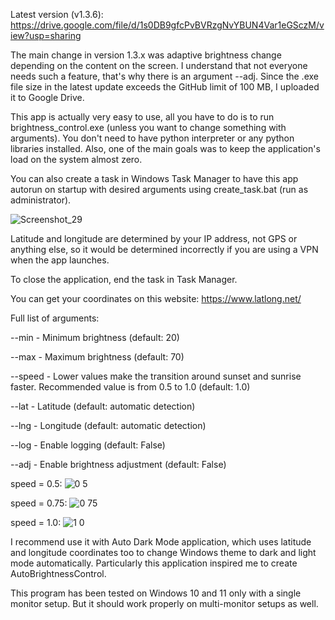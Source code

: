 Latest version (v1.3.6): https://drive.google.com/file/d/1s0DB9gfcPvBVRzgNvYBUN4Var1eGSczM/view?usp=sharing

The main change in version 1.3.x was adaptive brightness change depending on the content on the screen. I understand that not everyone needs such a feature, that's why there is an argument --adj.
Since the .exe file size in the latest update exceeds the GitHub limit of 100 MB, I uploaded it to Google Drive.

This app is actually very easy to use, all you have to do is to run brightness_control.exe (unless you want to change something with arguments). You don't need to have python interpreter or any python libraries installed. Also, one of the main goals was to keep the application's load on the system almost zero.

You can also create a task in Windows Task Manager to have this app autorun on startup with desired arguments using create_task.bat (run as administrator).

![Screenshot_29](https://github.com/user-attachments/assets/ea6eac12-ee0a-4b93-a715-699ec71f7b6e)

Latitude and longitude are determined by your IP address, not GPS or anything else, so it would be determined incorrectly if you are using a VPN when the app launches.

To close the application, end the task in Task Manager.

You can get your coordinates on this website: https://www.latlong.net/

Full list of arguments:

--min - Minimum brightness (default: 20)

--max - Maximum brightness (default: 70)

--speed - Lower values make the transition around sunset and sunrise faster. Recommended value is from 0.5 to 1.0 (default: 1.0)

--lat - Latitude (default: automatic detection)

--lng - Longitude (default: automatic detection)

--log - Enable logging (default: False)

--adj - Enable brightness adjustment (default: False)

speed = 0.5:
![0 5](https://github.com/user-attachments/assets/d5e40796-5f55-4bdf-9441-119b854e05ff)

speed = 0.75:
![0 75](https://github.com/user-attachments/assets/57bc00d4-cccc-461d-beef-124dccc6212a)

speed = 1.0:
![1 0](https://github.com/user-attachments/assets/41ed7861-4ef0-436b-bdfa-e57a4e782130)

I recommend use it with Auto Dark Mode application, which uses latitude and longitude coordinates too to change Windows theme to dark and light mode automatically. Particularly this application inspired me to create AutoBrightnessControl.

This program has been tested on Windows 10 and 11 only with a single monitor setup. But it should work properly on multi-monitor setups as well.
